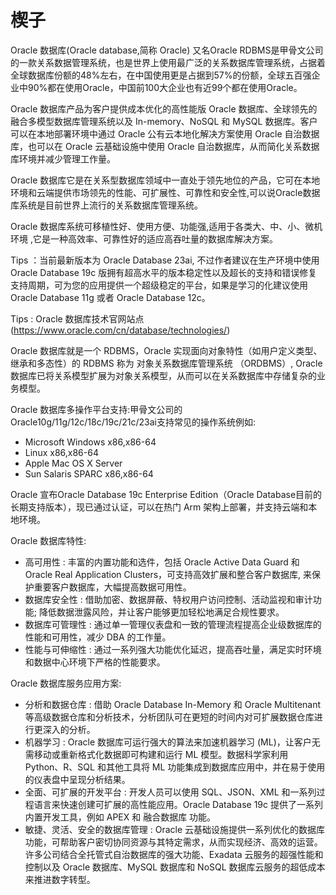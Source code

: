 # 楔子

Oracle 数据库(Oracle database,简称 Oracle) 又名Oracle RDBMS是甲骨文公司的一款关系数据管理系统，也是世界上使用最广泛的关系数据库管理系统，占据着全球数据库份额的48%左右，在中国使用更是占据到57%的份额，全球五百强企业中90%都在使用Oracle，中国前100大企业也有近99个都在使用Oracle。

Oracle 数据库产品为客户提供成本优化的高性能版 Oracle 数据库、全球领先的融合多模型数据库管理系统以及 In-memory、NoSQL 和 MySQL 数据库。客户可以在本地部署环境中通过 Oracle 公有云本地化解决方案使用 Oracle 自治数据库，也可以在 Oracle 云基础设施中使用 Oracle 自治数据库，从而简化关系数据库环境并减少管理工作量。

Oracle 数据库它是在关系型数据库领域中一直处于领先地位的产品，它可在本地环境和云端提供市场领先的性能、可扩展性、可靠性和安全性,可以说Oracle数据库系统是目前世界上流行的关系数据库管理系统。

Oracle 数据库系统可移植性好、使用方便、功能强,适用于各类大、中、小、微机环境 ,它是一种高效率、可靠性好的适应高吞吐量的数据库解决方案。

Tips ：当前最新版本为 Oracle Database 23ai, 不过作者建议在生产环境中使用 Oracle Database 19c 版拥有超高水平的版本稳定性以及超长的支持和错误修复支持周期，可为您的应用提供一个超级稳定的平台，如果是学习的化建议使用 Oracle Database 11g 或者 Oracle Database 12c。

Tips : Oracle 数据库技术官网站点 (https://www.oracle.com/cn/database/technologies/)



Oracle 数据库就是一个 RDBMS，Oracle 实现面向对象特性（如用户定义类型、继承和多态性）的 RDBMS 称为 对象关系数据库管理系统 （ORDBMS）, Oracle 数据库已将关系模型扩展为对象关系模型，从而可以在关系数据库中存储复杂的业务模型。


Oracle 数据库多操作平台支持:甲骨文公司的Oracle10g/11g/12c/18c/19c/21c/23ai支持常见的操作系统例如:

- Microsoft Windows x86,x86-64
- Linux x86,x86-64
- Apple Mac OS X Server
- Sun Salaris SPARC x86,x86-64

Oracle 宣布Oracle Database 19c Enterprise Edition（Oracle Database目前的长期支持版本），现已通过认证，可以在热门 Arm 架构上部署，并支持云端和本地环境。


Oracle 数据库特性:

- 高可用性 : 丰富的内置功能和选件，包括 Oracle Active Data Guard 和 Oracle Real Application Clusters，可支持高效扩展和整合客户数据库, 来保护重要客户数据库，大幅提高数据可用性。
- 数据库安全性 : 借助加密、数据屏蔽、特权用户访问控制、活动监视和审计功能; 降低数据泄露风险，并让客户能够更加轻松地满足合规性要求。
- 数据库可管理性 : 通过单一管理仪表盘和一致的管理流程提高企业级数据库的性能和可用性，减少 DBA 的工作量。
- 性能与可伸缩性 : 通过一系列强大功能优化延迟，提高吞吐量，满足实时环境和数据中心环境下严格的性能要求。

Oracle 数据库服务应用方案:

- 分析和数据仓库 : 借助 Oracle Database In-Memory 和 Oracle Multitenant 等高级数据仓库和分析技术，分析团队可在更短的时间内对可扩展数据仓库进行更深入的分析。
- 机器学习 : Oracle 数据库可运行强大的算法来加速机器学习 (ML)，让客户无需移动或重新格式化数据即可构建和运行 ML 模型。数据科学家利用 Python、R、SQL 和其他工具将 ML 功能集成到数据库应用中，并在易于使用的仪表盘中呈现分析结果。
- 全面、可扩展的开发平台 : 开发人员可以使用 SQL、JSON、XML 和一系列过程语言来快速创建可扩展的高性能应用。Oracle Database 19c 提供了一系列内置开发工具，例如 APEX 和 融合数据库 功能。
- 敏捷、灵活、安全的数据库管理 : Oracle 云基础设施提供一系列优化的数据库功能，可帮助客户密切协同资源与其特定需求，从而实现经济、高效的运营。许多公司结合全托管式自治数据库的强大功能、Exadata 云服务的超强性能和控制以及 Oracle 数据库、MySQL 数据库和 NoSQL 数据库云服务的超低成本来推进数字转型。
